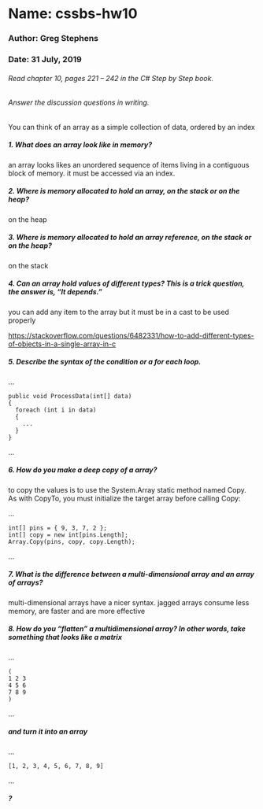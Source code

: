 # Name: cssbs-hw10
### Author: Greg Stephens
### Date: 31 July, 2019


###### Read chapter 10, pages 221 – 242 in the C# Step by Step book.
###### Answer the discussion questions in writing.

You can think of an array as a simple collection of data, ordered by an index

##### 1. What does an array look like in memory?
an array looks likes an unordered sequence of items living in a contiguous block of memory.
it must be accessed via an index.

##### 2. Where is memory allocated to hold an array, on the stack or on the heap?
on the heap

##### 3. Where is memory allocated to hold an array reference, on the stack or on the heap?
on the stack

##### 4. Can an array hold values of different types? This is a trick question, the answer is, “It depends.”
you can add any item to the array but it must be in a cast to be used properly

https://stackoverflow.com/questions/6482331/how-to-add-different-types-of-objects-in-a-single-array-in-c

##### 5. Describe the syntax of the condition or a for each loop.

...

    public void ProcessData(int[] data)
    {
      foreach (int i in data)
      {
        ...
      }
    }

...

##### 6. How do you make a deep copy of a array?
to copy the values is to use the System.Array static method named Copy. As with
CopyTo, you must initialize the target array before calling Copy:

...

    int[] pins = { 9, 3, 7, 2 };
    int[] copy = new int[pins.Length];
    Array.Copy(pins, copy, copy.Length);

...

##### 7. What is the difference between a multi-dimensional array and an array of arrays?
multi-dimensional arrays have a nicer syntax. jagged arrays consume less memory, are faster and are more effective

##### 8. How do you “flatten” a multidimensional array? In other words, take something that looks like a matrix

...

    (
    1 2 3
    4 5 6
    7 8 9
    )

...

 ##### and turn it into an array

 ...

    [1, 2, 3, 4, 5, 6, 7, 8, 9]

...

 ##### ?
